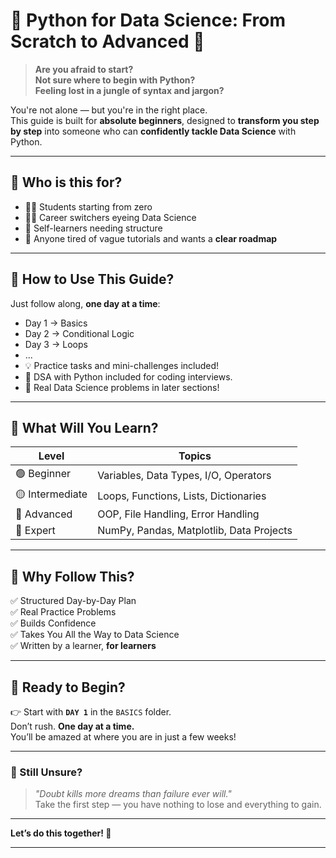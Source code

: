 # 🐍 Python for Data Science: From Scratch to Advanced 🚀

> **Are you afraid to start?**  
> **Not sure where to begin with Python?**  
> **Feeling lost in a jungle of syntax and jargon?**

You're not alone — but you're in the right place.  
This guide is built for **absolute beginners**, designed to **transform you step by step** into someone who can **confidently tackle Data Science** with Python.

---

## 🌱 Who is this for?

- 🧑‍🎓 Students starting from zero
- 👩‍💻 Career switchers eyeing Data Science
- 🧠 Self-learners needing structure
- 👀 Anyone tired of vague tutorials and wants a **clear roadmap**

---

## 📆 How to Use This Guide?

Just follow along, **one day at a time**:
- Day 1 → Basics
- Day 2 → Conditional Logic
- Day 3 → Loops
- ...
- 💡 Practice tasks and mini-challenges included!
- 🧠 DSA with Python included for coding interviews.
- 🧪 Real Data Science problems in later sections!

---

## 🧭 What Will You Learn?

| Level | Topics |
|-------|--------|
| 🟢 Beginner | Variables, Data Types, I/O, Operators |
| 🟡 Intermediate | Loops, Functions, Lists, Dictionaries |
| 🔵 Advanced | OOP, File Handling, Error Handling |
| 🔴 Expert | NumPy, Pandas, Matplotlib, Data Projects |

---

## 📌 Why Follow This?

✅ Structured Day-by-Day Plan  
✅ Real Practice Problems  
✅ Builds Confidence  
✅ Takes You All the Way to Data Science  
✅ Written by a learner, **for learners**

---

## 🧠 Ready to Begin?

👉 Start with **`DAY 1`** in the `BASICS` folder.  
Don’t rush. **One day at a time.**  
You’ll be amazed at where you are in just a few weeks!

---

### 💬 Still Unsure?

> _"Doubt kills more dreams than failure ever will."_  
Take the first step — you have nothing to lose and everything to gain.

---

**Let’s do this together! 🚀**

---


